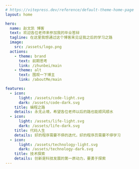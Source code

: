 ```yaml
---
# https://vitepress.dev/reference/default-theme-home-page
layout: home

hero:
  name: 赵文凯 博客
  text: 欢迎各位老师来参加我的毕业答辩
  tagline: 在这里我想通过这个博客来见证我之后的学习之路
  image:
    src: /assets/logo.png
  actions:
    - theme: brand
      text: 前期思考
      link: /zhunbei/main
    - theme: alt
      text: 围观一下博主
      link: /aboutMe/main

features:
  - icon:
      light: /assets/code-light.svg
      dark: /assets/code-dark.svg
    title: 编程之路
    details: 永无止境，希望各位老师以后的路也能顺风顺水
  - icon:
      light: /assets/life-light.svg
      dark: /assets/life-dark.svg
    title: 代码人生
    details: 好的程序需要不停的迭代，好的程序员需要不停学习
  - icon:
      light: /assets/technology-light.svg
      dark: /assets/technology-dark.svg
    title: 技术探索
    details: 创新是科技发展的第一原动力，要勇于探索
---
```

